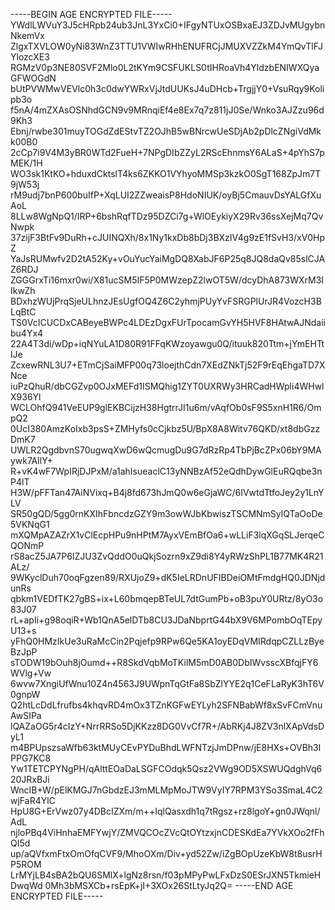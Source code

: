 -----BEGIN AGE ENCRYPTED FILE-----
YWdlLWVuY3J5cHRpb24ub3JnL3YxCi0+IFgyNTUxOSBxaEJ3ZDJvMUgybnNkemVx
ZlgxTXVLOW0yNi83WnZ3TTU1VWIwRHhENUFRCjJMUXVZZkM4YmQvTlFJYlozcXE3
RGMzV0p3NE80SVF2Mlo0L2tKYm9CSFUKLS0tIHRoaVh4YldzbENIWXQyaGFWOGdN
bUtPVWMwVEVlc0h3c0dwYWRxVjJtdUUKsJ4uDHcb+TrgjjY0+VsuRqy9Kolipb3o
f5nA/4mZXAsOSNhdGCN9v9MRnqiEf4e8Ex7q7z811jJ0Se/Wnko3AJZzu96d9Kh3
Ebnj/rwbe301muyTOGdZdEStvTZ2OJhB5wBNrcwUeSDjAb2pDlcZNgiVdMkk00B0
2cCp7i9V4M3yBR0WTd2FueH+7NPgDIbZZyL2RScEhnmsY6ALaS+4pYhS7pMEK/1H
WO3sk1KtKO+hduxdCktslT4ks6ZKKO1VYhyoMMSp3kzkO0SgT168ZpJm7T9jW53j
rM9udj7bnP600buIfP+XqLUI2ZZweaisP8HdoNIUK/oyBj5CmauvDsYALGfXuAoL
8LLw8WgNpQ1/IRP+6bshRqfTDz95DZCi7g+WlOEykiyX29Rv36ssXejMq7QvNwpk
37zijF3BtFv9DuRh+cJUINQXh/8x1Ny1kxDb8bDj3BXzIV4g9zE1fSvH3/xV0HpZ
YaJsRUMwfv2D2tA52Ky+vOuYucYaiMgDQ8XabJF6P25q8JQ8daQv85slCJAZ6RDJ
ZGGGrxTi16mxr0wi/X81ucSM5IF5P0MWzepZ2lwOT5W/dcyDhA873WXrM3IIkwZh
BDxhzWUjPrqSjeULhnzJEsUgfOQ4Z6C2yhmjPUyYvFSRGPlUrJR4VozcH3BLqBtC
TS0VcICUCDxCABeyeBWPc4LDEzDgxFUrTpocamGvYH5HVF8HAtwAJNdaiibu4Yx4
22A4T3di/wDp+iqNYuLA1D80R91FFqKWzoyawgu0Q/ituuk820Ttm+jYmEHTtlJe
ZcxewRNL3U7+ETmCjSaiMFP00q73loejthCdn7XEdZNkTj52F9rEqEhgaTD7XNce
iuPzQhuR/dbCGZvp0OJxMEFd1ISMQhig1ZYT0UXRWy3HRCadHWpli4WHwlX936Yl
WCLOhfQ941VeEUP9glEKBCijzH38HgtrrJI1u6m/vAqfOb0sF9S5xnH1R6/OmpQ2
0UcI380AmzKoIxb3psS+ZMHyfs0cCjkbz5U/BpX8A8Witv76QKD/xt8dbGzzDmK7
UWLR2QgdbvnS70ugwqXwD6wQcmugDu9G7dRzRp4TbPjBcZPx06bY9MAywk7AIlY+
R+vK4wF7WpIRjDJPxM/a1ahIsueaclC13yNNBzAf52eQdhDywGlEuRQqbe3nP4lT
H3W/pFFTan47AiNVixq+B4j8fd673hJmQ0w6eGjaWC/6IVwtdTtfoJey2y1LnYLV
SR50gQD/5gg0rnKXIhFbncdzGZY9m3owWJbKbwiszTSCMNmSylQTaOoDe5VKNqG1
mXQMpAZAZrX1vClEcpHPu9nHPtM7AyxVEmBfOa6+wLLiF3lqXGqSLJerqeCQONmP
rS8acZ5JA7P6IZJU3ZvQddO0uQkjSozrn9xZ9di8Y4yRWzShPL1B77MK4R21ALz/
9WKyclDuh70oqFgzen89/RXUjoZ9+dK5IeLRDnUFIBDeiOMtFmdgHQ0JDNjdunRs
qbkm1VEDfTK27gBS+ix+L60bmqepBTeUL7dtGumPb+oB3puY0URtz/8yO3o83J07
rL+apIi+g98oqiR+Wb1QnA5elDTb8CU3JDaNbprtG44bX9V6MPombOqTEpyU13+s
yFhQ0HMzIkUe3uRaMcCin2Pqjefp9RPw6Qe5KA1oyEDqVMIRdqpCZLLzByeBzJpP
sTODW19bOuh8jOumd++R8SkdVqbMoTKilM5mD0AB0DbIWvsscXBfqjFY6WVlg+Vw
6wvw7XngiUfWnu10Z4n4563J9UWpnTqGtFa8SbZlYYE2q1CeFLaRyK3hT6V0gnpW
Q2htLcDdLfrufbs4khqvRD4mOx3TZnKGFwEYLyh2SFNBabWf8xSvFCmVnuAwSIPa
lQAZaOG5r4cIzY+NrrRRSo5DjKKzz8DG0VvCf7R+/AbRKj4J8ZV3nlXApVdsDyL1
m4BPUpszsaWfb63ktMUyCEvPYDuBhdLWFNTzjJmDPnw/jE8HXs+OVBh3lPPG7KC8
Yw1TETCPYNgPH/qAlttEOaDaLSGFCOdqk5Qsz2VWg9OD5XSWUQdghVq620JRxBJi
WncIB+W/pElKMGJ7nGbdzEJ3mMLMpMoJTW9VyIY7RPM3YSo3SmaL4C2wjFaR4YlC
HpU8G+ErVwz07y4DBcIZXm/m++IqlQasxdh1q7tRgsz+rz8lgoY+gn0JWqnl/AdL
njloPBq4ViHnhaEMFYwjY/ZMVQCOcZVcQtOYtzxjnCDESKdEa7YVkXOo2fFhQI5d
up/aQVfxmFtxOmOfqCVF9/MhoOXm/Div+yd52Zw/iZgBOpUzeKbW8t8usrHP5ROM
LrMYjLB4sBA2bQU6SMlX+lgNz8rsn/f03pMPyPwLFxDzS0ESrJXN5TkmieHDwqWd
0Mh3bMSXCb+rsEpK+jI+3XOx26StLtyJq2Q=
-----END AGE ENCRYPTED FILE-----
